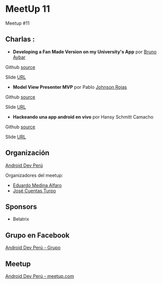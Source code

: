 # MeetUp 11
Meetup #11

## Charlas :

- **Developing a Fan Made Version on my University's App**  por [Bruno Aybar](https://github.com/Bruno125)

Github [source](https://github.com/Bruno125/Unofficial-Ups)

Slide [URL](https://github.com/Bruno125/Unofficial-Ups/blob/master/Developing%20a%20Fan%20Made%20Version%20of%20My%20University's%20App.key)

- **Model View Presenter MVP**  por Pablo [Johnson Rojas](https://github.com/pablo-johnson) 

Github [source](https://github.com/pablo-johnson/peruvian-poetry)

Slide [URL](#)

- **Hackeando una app android en vivo** por Hansy Schmitt Camacho

Github [source](#)

Slide [URL](#)

## Organización 
[Android Dev Perú](https://github.com/Android-Dev-Peru)

Organizadores del meetup:

- [Eduardo Medina Alfaro](https://github.com/emedinaa)
- [José Cuentas Turpo](https://github.com/PibeDx)

## Sponsors
 - Belatrix

## Grupo en Facebook 
[Android Dev Perú - Grupo](https://www.facebook.com/groups/androidpe/)

## Meetup 
[Android Dev Perú - meetup.com](https://www.meetup.com/es-ES/Android-Dev-Peru/)
